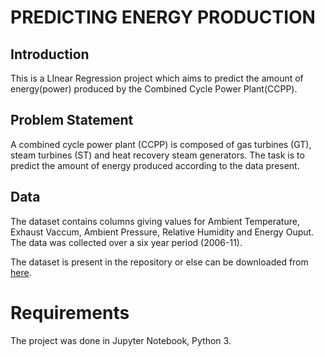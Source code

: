 # PREDICTING ENERGY PRODUCTION

## Introduction

This is a LInear Regression project which aims to predict the amount of energy(power) produced by the Combined Cycle Power Plant(CCPP).

## Problem Statement

A combined cycle power plant (CCPP) is composed of gas turbines (GT), steam turbines (ST) and heat recovery steam generators. The task is to predict the amount of energy produced according to the data present.

## Data

The dataset contains columns giving values for Ambient Temperature, Exhaust Vaccum, Ambient Pressure, Relative Humidity and Energy Ouput. The data was collected over a six year period (2006-11).

The dataset is present in the repository or else can be downloaded from [here](https://archive.ics.uci.edu/ml/datasets/combined+cycle+power+plant).

# Requirements

The project was done in Jupyter Notebook, Python 3.
